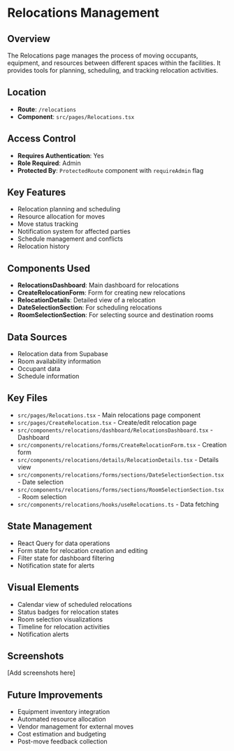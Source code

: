 
# Relocations Management

## Overview
The Relocations page manages the process of moving occupants, equipment, and resources between different spaces within the facilities. It provides tools for planning, scheduling, and tracking relocation activities.

## Location
- **Route**: `/relocations`
- **Component**: `src/pages/Relocations.tsx`

## Access Control
- **Requires Authentication**: Yes
- **Role Required**: Admin
- **Protected By**: `ProtectedRoute` component with `requireAdmin` flag

## Key Features
- Relocation planning and scheduling
- Resource allocation for moves
- Move status tracking
- Notification system for affected parties
- Schedule management and conflicts
- Relocation history

## Components Used
- **RelocationsDashboard**: Main dashboard for relocations
- **CreateRelocationForm**: Form for creating new relocations
- **RelocationDetails**: Detailed view of a relocation
- **DateSelectionSection**: For scheduling relocations
- **RoomSelectionSection**: For selecting source and destination rooms

## Data Sources
- Relocation data from Supabase
- Room availability information
- Occupant data
- Schedule information

## Key Files
- `src/pages/Relocations.tsx` - Main relocations page component
- `src/pages/CreateRelocation.tsx` - Create/edit relocation page
- `src/components/relocations/dashboard/RelocationsDashboard.tsx` - Dashboard
- `src/components/relocations/forms/CreateRelocationForm.tsx` - Creation form
- `src/components/relocations/details/RelocationDetails.tsx` - Details view
- `src/components/relocations/forms/sections/DateSelectionSection.tsx` - Date selection
- `src/components/relocations/forms/sections/RoomSelectionSection.tsx` - Room selection
- `src/components/relocations/hooks/useRelocations.ts` - Data fetching

## State Management
- React Query for data operations
- Form state for relocation creation and editing
- Filter state for dashboard filtering
- Notification state for alerts

## Visual Elements
- Calendar view of scheduled relocations
- Status badges for relocation states
- Room selection visualizations
- Timeline for relocation activities
- Notification alerts

## Screenshots
[Add screenshots here]

## Future Improvements
- Equipment inventory integration
- Automated resource allocation
- Vendor management for external moves
- Cost estimation and budgeting
- Post-move feedback collection
